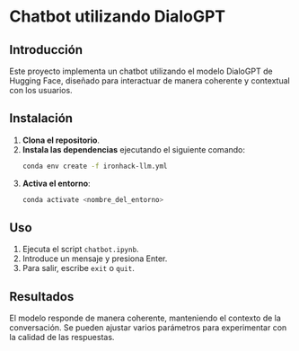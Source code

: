 # Chatbot utilizando DialoGPT

## Introducción
Este proyecto implementa un chatbot utilizando el modelo DialoGPT de Hugging Face, diseñado para interactuar de manera coherente y contextual con los usuarios.

## Instalación
1. **Clona el repositorio**.
2. **Instala las dependencias** ejecutando el siguiente comando:
   ```bash
   conda env create -f ironhack-llm.yml
   ```
3. **Activa el entorno**:
   ```bash
   conda activate <nombre_del_entorno>
   ```

## Uso
1. Ejecuta el script `chatbot.ipynb`.
2. Introduce un mensaje y presiona Enter.
3. Para salir, escribe `exit` o `quit`.

## Resultados
El modelo responde de manera coherente, manteniendo el contexto de la conversación. Se pueden ajustar varios parámetros para experimentar con la calidad de las respuestas.
